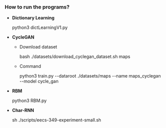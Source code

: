 ### How to run the programs?

* **Dictionary Learning**

	python3 dictLearningV1.py 

* **CycleGAN**
	* Download dataset
		
		bash ./datasets/download_cyclegan_dataset.sh maps
	* Command

		python3 train.py --dataroot ./datasets/maps --name maps_cyclegan --model cycle_gan

* **RBM**

	python3 RBM.py 

* **Char-RNN**

	sh ./scripts/eecs-349-experiment-small.sh



